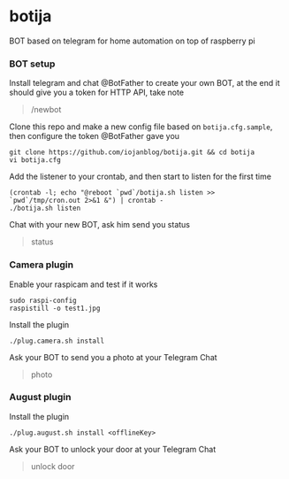 # botija
BOT based on telegram for home automation on top of raspberry pi

### BOT setup

Install telegram and chat @BotFather to create your own BOT, at the end it should give you a token for HTTP API, take note
>/newbot

Clone this repo and make a new config file based on `botija.cfg.sample`, then configure the token @BotFather gave you
```shell
git clone https://github.com/iojanblog/botija.git && cd botija
vi botija.cfg
```

Add the listener to your crontab, and then start to listen for the first time
```shell
(crontab -l; echo "@reboot `pwd`/botija.sh listen >> `pwd`/tmp/cron.out 2>&1 &") | crontab -
./botija.sh listen
```

Chat with your new BOT, ask him send you status
>status

### Camera plugin

Enable your raspicam and test if it works
```shell
sudo raspi-config
raspistill -o test1.jpg
```

Install the plugin
```shell
./plug.camera.sh install
```

Ask your BOT to send you a photo at your Telegram Chat
>photo    

### August plugin

Install the plugin
```shell
./plug.august.sh install <offlineKey>
```

Ask your BOT to unlock your door at your Telegram Chat
>unlock door    